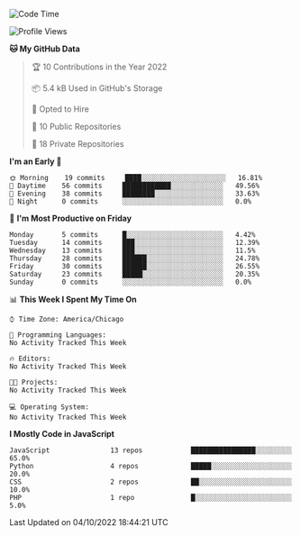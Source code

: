 <!--START_SECTION:waka-->
![Code Time](http://img.shields.io/badge/Code%20Time-17%20mins-blue)

![Profile Views](http://img.shields.io/badge/Profile%20Views-0-blue)

**🐱 My GitHub Data** 

> 🏆 10 Contributions in the Year 2022
 > 
> 📦 5.4 kB Used in GitHub's Storage 
 > 
> 💼 Opted to Hire
 > 
> 📜 10 Public Repositories 
 > 
> 🔑 18 Private Repositories  
 > 
**I'm an Early 🐤** 

```text
🌞 Morning    19 commits     ████░░░░░░░░░░░░░░░░░░░░░   16.81% 
🌆 Daytime    56 commits     ████████████░░░░░░░░░░░░░   49.56% 
🌃 Evening    38 commits     ████████░░░░░░░░░░░░░░░░░   33.63% 
🌙 Night      0 commits      ░░░░░░░░░░░░░░░░░░░░░░░░░   0.0%

```
📅 **I'm Most Productive on Friday** 

```text
Monday       5 commits      █░░░░░░░░░░░░░░░░░░░░░░░░   4.42% 
Tuesday      14 commits     ███░░░░░░░░░░░░░░░░░░░░░░   12.39% 
Wednesday    13 commits     ███░░░░░░░░░░░░░░░░░░░░░░   11.5% 
Thursday     28 commits     ██████░░░░░░░░░░░░░░░░░░░   24.78% 
Friday       30 commits     ██████░░░░░░░░░░░░░░░░░░░   26.55% 
Saturday     23 commits     █████░░░░░░░░░░░░░░░░░░░░   20.35% 
Sunday       0 commits      ░░░░░░░░░░░░░░░░░░░░░░░░░   0.0%

```


📊 **This Week I Spent My Time On** 

```text
⌚︎ Time Zone: America/Chicago

💬 Programming Languages: 
No Activity Tracked This Week

🔥 Editors: 
No Activity Tracked This Week

🐱‍💻 Projects: 
No Activity Tracked This Week

💻 Operating System: 
No Activity Tracked This Week

```

**I Mostly Code in JavaScript** 

```text
JavaScript               13 repos            ████████████████░░░░░░░░░   65.0% 
Python                   4 repos             █████░░░░░░░░░░░░░░░░░░░░   20.0% 
CSS                      2 repos             ██░░░░░░░░░░░░░░░░░░░░░░░   10.0% 
PHP                      1 repo              █░░░░░░░░░░░░░░░░░░░░░░░░   5.0%

```



 Last Updated on 04/10/2022 18:44:21 UTC
<!--END_SECTION:waka-->
